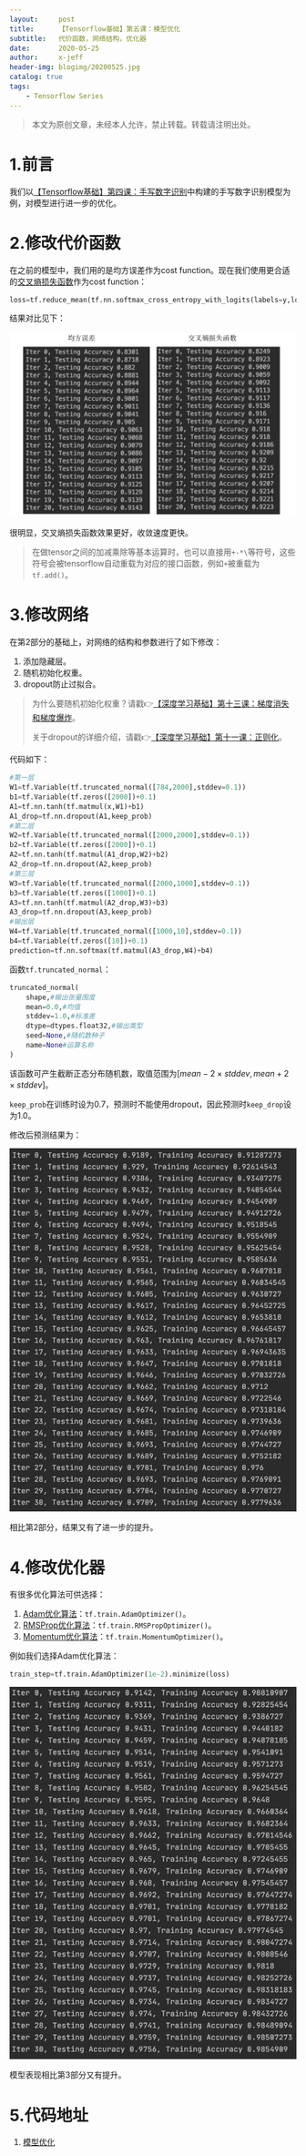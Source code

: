 ```yaml
---
layout:     post
title:      【Tensorflow基础】第五课：模型优化
subtitle:   代价函数，网络结构，优化器
date:       2020-05-25
author:     x-jeff
header-img: blogimg/20200525.jpg
catalog: true
tags:
    - Tensorflow Series
---
```

>本文为原创文章，未经本人允许，禁止转载。转载请注明出处。

# 1.前言

我们以[【Tensorflow基础】第四课：手写数字识别](http://shichaoxin.com/2020/03/26/Tensorflow基础-第四课-手写数字识别/)中构建的手写数字识别模型为例，对模型进行进一步的优化。

# 2.修改代价函数

在之前的模型中，我们用的是均方误差作为cost function。现在我们使用更合适的[交叉熵损失函数](http://shichaoxin.com/2019/09/04/深度学习基础-第二课-softmax分类器和交叉熵损失函数/)作为cost function：

```python
loss=tf.reduce_mean(tf.nn.softmax_cross_entropy_with_logits(labels=y,logits=prediction))
```

结果对比见下：

![](https://github.com/x-jeff/BlogImage/raw/master/TensorflowSeries/Lesson5/5x1.png)

很明显，交叉熵损失函数效果更好，收敛速度更快。

>在做tensor之间的加减乘除等基本运算时，也可以直接用`+-*\`等符号，这些符号会被tensorflow自动重载为对应的接口函数，例如`+`被重载为`tf.add()`。

# 3.修改网络

在第2部分的基础上，对网络的结构和参数进行了如下修改：

1. 添加隐藏层。
2. 随机初始化权重。
3. dropout防止过拟合。

>为什么要随机初始化权重？请戳👉[【深度学习基础】第十三课：梯度消失和梯度爆炸](http://shichaoxin.com/2020/02/07/深度学习基础-第十三课-梯度消失和梯度爆炸/)。
>
>关于dropout的详细介绍，请戳👉[【深度学习基础】第十一课：正则化](http://shichaoxin.com/2020/02/01/深度学习基础-第十一课-正则化/)。

代码如下：

```python
#第一层
W1=tf.Variable(tf.truncated_normal([784,2000],stddev=0.1))
b1=tf.Variable(tf.zeros([2000])+0.1)
A1=tf.nn.tanh(tf.matmul(x,W1)+b1)
A1_drop=tf.nn.dropout(A1,keep_prob)
#第二层
W2=tf.Variable(tf.truncated_normal([2000,2000],stddev=0.1))
b2=tf.Variable(tf.zeros([2000])+0.1)
A2=tf.nn.tanh(tf.matmul(A1_drop,W2)+b2)
A2_drop=tf.nn.dropout(A2,keep_prob)
#第三层
W3=tf.Variable(tf.truncated_normal([2000,1000],stddev=0.1))
b3=tf.Variable(tf.zeros([1000])+0.1)
A3=tf.nn.tanh(tf.matmul(A2_drop,W3)+b3)
A3_drop=tf.nn.dropout(A3,keep_prob)
#输出层
W4=tf.Variable(tf.truncated_normal([1000,10],stddev=0.1))
b4=tf.Variable(tf.zeros([10])+0.1)
prediction=tf.nn.softmax(tf.matmul(A3_drop,W4)+b4)
```

函数`tf.truncated_normal`：

```python
truncated_normal(
	shape,#输出张量围度
	mean=0.0,#均值
	stddev=1.0,#标准差
	dtype=dtypes.float32,#输出类型
	seed=None,#随机数种子
	name=None#运算名称
)
```

该函数可产生截断正态分布随机数，取值范围为$[mean-2\times stddev,mean+2\times stddev]$。

`keep_prob`在训练时设为0.7，预测时不能使用dropout，因此预测时`keep_drop`设为1.0。

修改后预测结果为：

![](https://github.com/x-jeff/BlogImage/raw/master/TensorflowSeries/Lesson5/5x2.png)

相比第2部分，结果又有了进一步的提升。

# 4.修改优化器

有很多优化算法可供选择：

1. [Adam优化算法](http://shichaoxin.com/2020/03/19/深度学习基础-第十九课-Adam优化算法/)：`tf.train.AdamOptimizer()`。
2. [RMSProp优化算法](http://shichaoxin.com/2020/03/13/深度学习基础-第十八课-RMSprop/)：`tf.train.RMSPropOptimizer()`。
3. [Momentum优化算法](http://shichaoxin.com/2020/03/05/深度学习基础-第十七课-Momentum梯度下降法/)：`tf.train.MomentumOptimizer()`。

例如我们选择Adam优化算法：

```python
train_step=tf.train.AdamOptimizer(1e-2).minimize(loss)
```

![](https://github.com/x-jeff/BlogImage/raw/master/TensorflowSeries/Lesson5/5x3.png)

模型表现相比第3部分又有提升。

# 5.代码地址

1. [模型优化](https://github.com/x-jeff/Tensorflow_Code_Demo/tree/master/Demo4)